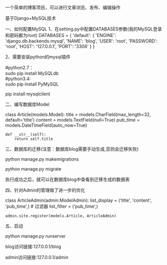 一个简单的博客项目，可以进行文章浏览、发布、编辑操作

基于Django+MySQL技术

一、如何配置MySQL
1、在setting.py中配置DATABASES参数(我的MySQL登录和密码都为root)
DATABASES = {
	'default': {
	    'ENGINE': 'django.db.backends.mysql',
	    'NAME': 'blog',
	    'USER': 'root',
	    'PASSWORD': 'root',
            'HOST': '127.0.0.1',
            'PORT': '3306'
        }
}

2、需要安装python的mysql插件

#python2.7：  
sudo pip install MySQLdb  
#python3.4:  
sudo pip install PyMySQL

pip install mysqlclient

二、编写数据库Model

class Article(models.Model):
    title = models.CharField(max_length=32, default='title')
    content = models.TextField(null=True)
    pub_time = models.DateTimeField(auto_now=True)

    def __str__(self):
        return self.title

三、数据库的迁移(注意：数据库blog需要手动生成,否则会迁移失败)

python manage.py makemigrations

python manage.py migrate

执行成功之后，就可以在数据库blog中查看到迁移生成的数据表

四、针对Admin的管理做了进一步的优化

class ArticleAdmin(admin.ModelAdmin):
	list_display = ('title', 'content', 'pub_time',)
	 # 过滤器
	list_filter = ('pub_time',)


	admin.site.register(models.Article, ArticleAdmin)


五、启动

python manage.py runserver

blog访问链接:127.0.0.1/blog

admin访问链接:127.0.0.1/admin

